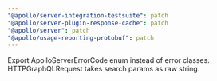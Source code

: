 ```yaml
---
"@apollo/server-integration-testsuite": patch
"@apollo/server-plugin-response-cache": patch
"@apollo/server": patch
"@apollo/usage-reporting-protobuf": patch
---
```


Export ApolloServerErrorCode enum instead of error classes. HTTPGraphQLRequest takes search params as raw string.

